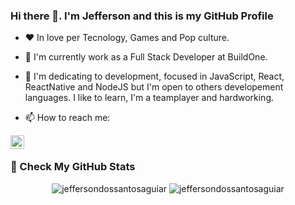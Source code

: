 ### Hi there 👋. I'm Jefferson and this is my GitHub Profile

- ❤ In love per Tecnology, Games and Pop culture. 
- 👾 I'm currently work as a Full Stack Developer at BuildOne. 
- 🌱 I'm dedicating to development, focused in JavaScript, React, ReactNative and NodeJS but I'm open to others developement languages. I like to learn, I'm a teamplayer and hardworking.

- 📫 How to reach me:

<a href="https://www.linkedin.com/in/jeffersonsantosaguiar/">
  <img align="left" alt="Jefferson LinkedIN" width="22px" src="https://raw.githubusercontent.com/peterthehan/peterthehan/master/assets/linkedin.svg" />
</a>

<br>
  
### 🚀 Check My GitHub Stats

<p align="center"> 
  <img src="https://github-readme-stats.vercel.app/api?username=jeffersondossantosaguiar&show_icons=true&theme=dracula" alt="jeffersondossantosaguiar" />
  <img src="https://github-readme-stats.vercel.app/api/top-langs/?username=jeffersondossantosaguiar&layout=compact&show_icons=true&theme=dracula" alt="jeffersondossantosaguiar" />

<!--
**jeffersondossantosaguiar/jeffersondossantosaguiar** is a ✨ _special_ ✨ repository because its `README.md` (this file) appears on your GitHub profile.

Here are some ideas to get you started:

- 🔭 I’m currently working on ...
- 🌱 I’m currently learning ...
- 👯 I’m looking to collaborate on ...
- 🤔 I’m looking for help with ...
- 💬 Ask me about ...
- 📫 How to reach me: ...
- 😄 Pronouns: ...
- ⚡ Fun fact: ...
-->
